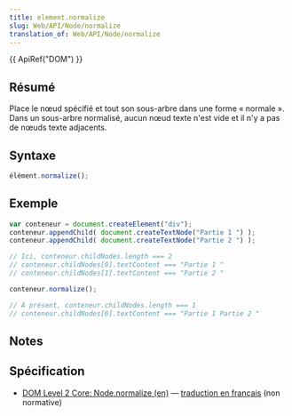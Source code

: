 ```yaml
---
title: element.normalize
slug: Web/API/Node/normalize
translation_of: Web/API/Node/normalize
---
```


{{ ApiRef("DOM") }}

## Résumé

Place le nœud spécifié et tout son sous-arbre dans une forme «&nbsp;normale&nbsp;». Dans un sous-arbre normalisé, aucun nœud texte n'est vide et il n'y a pas de nœuds texte adjacents.

## Syntaxe

```js
élément.normalize();
```

## Exemple

```js
var conteneur = document.createElement("div");
conteneur.appendChild( document.createTextNode("Partie 1 ") );
conteneur.appendChild( document.createTextNode("Partie 2 ") );

// Ici, conteneur.childNodes.length === 2
// conteneur.childNodes[0].textContent === "Partie 1 "
// conteneur.childNodes[1].textContent === "Partie 2 "

conteneur.normalize();

// À présent, conteneur.childNodes.length === 1
// conteneur.childNodes[0].textContent === "Partie 1 Partie 2 "
```

## Notes

## Spécification

- [DOM Level 2 Core: Node.normalize (en)](http://www.w3.org/TR/DOM-Level-2-Core/core.html#ID-normalize) — [traduction en français](http://www.yoyodesign.org/doc/w3c/dom2-core/core.html#ID-normalize) (non normative)
